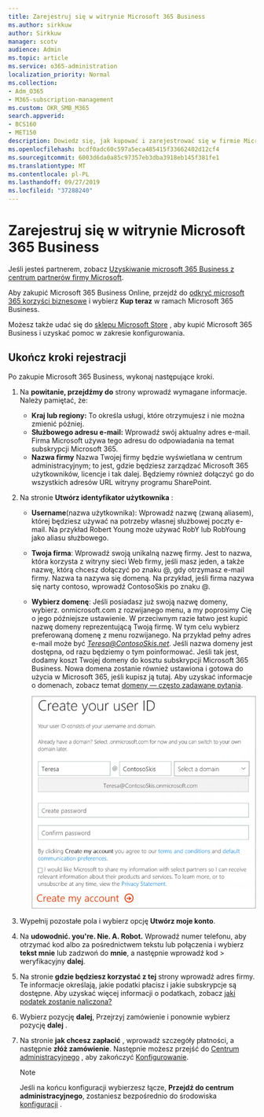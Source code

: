 ```yaml
---
title: Zarejestruj się w witrynie Microsoft 365 Business
ms.author: sirkkuw
author: Sirkkuw
manager: scotv
audience: Admin
ms.topic: article
ms.service: o365-administration
localization_priority: Normal
ms.collection:
- Adm_O365
- M365-subscription-management
ms.custom: OKR_SMB_M365
search.appverid:
- BCS160
- MET150
description: Dowiedz się, jak kupować i zarejestrować się w firmie Microsoft 365 Business.
ms.openlocfilehash: bcdf0adc60c597a5eca485415f33662402d12cf4
ms.sourcegitcommit: 6003d6da0a85c97357eb3dba3918eb145f381fe1
ms.translationtype: MT
ms.contentlocale: pl-PL
ms.lasthandoff: 09/27/2019
ms.locfileid: "37288240"
---
```

# <a name="sign-up-for-microsoft-365-business"></a>Zarejestruj się w witrynie Microsoft 365 Business

Jeśli jesteś partnerem, zobacz [Uzyskiwanie microsoft 365 Business z centrum partnerów firmy Microsoft](get-microsoft-365-business.md#get-microsoft-365-business-from-microsoft-partner-center).

Aby zakupić Microsoft 365 Business Online, przejdź do [odkryć microsoft 365 korzyści biznesowe](https://www.microsoft.com/microsoft-365/business#pmg-cmp-desktop) i wybierz **Kup teraz** w ramach Microsoft 365 Business.

Możesz także udać się do [sklepu Microsoft Store](https://www.microsoft.com/en-us/store/locations/find-a-store?icid=en-us_UF_FAS) , aby kupić Microsoft 365 Business i uzyskać pomoc w zakresie konfigurowania.

## <a name="complete-the-sign-up-steps"></a>Ukończ kroki rejestracji

Po zakupie Microsoft 365 Business, wykonaj następujące kroki.

1. Na **powitanie, przejdźmy do** strony wprowadź wymagane informacje. Należy pamiętać, że:
 
    -  **Kraj lub regiony:** To określa usługi, które otrzymujesz i nie można zmienić później.
    - **Służbowego adresu e-mail:** Wprowadź swój aktualny adres e-mail. Firma Microsoft używa tego adresu do odpowiadania na temat subskrypcji Microsoft 365.
    - **Nazwa firmy** Nazwa Twojej firmy będzie wyświetlana w centrum administracyjnym; to jest, gdzie będziesz zarządzać Microsoft 365 użytkowników, licencje i tak dalej. Będziemy również dołączyć go do wszystkich adresów URL witryny programu SharePoint.

2. Na stronie **Utwórz identyfikator użytkownika** :

    - **Username**(nazwa użytkownika): Wprowadź nazwę (zwaną aliasem), której będziesz używać na potrzeby własnej służbowej poczty e-mail. Na przykład Robert Young może używać RobY lub RobYoung jako aliasu służbowego.
    - **Twoja firma**: Wprowadź swoją unikalną nazwę firmy. Jest to nazwa, która korzysta z witryny sieci Web firmy, jeśli masz jeden, a także nazwę, którą chcesz dołączyć po znaku @, gdy otrzymasz e-mail firmy. Nazwa ta nazywa się domeną. Na przykład, jeśli firma nazywa się narty contoso, wprowadź ContosoSkis po znaku @.
    - **Wybierz domenę**: Jeśli posiadasz już swoją nazwę domeny, wybierz. onmicrosoft.com z rozwijanego menu, a my poprosimy Cię o jego późniejsze ustawienie. W przeciwnym razie łatwo jest kupić nazwę domeny reprezentującą Twoją firmę. W tym celu wybierz preferowaną domenę z menu rozwijanego. Na przykład pełny adres e-mail może być *Teresa@ContosoSkis.net*. Jeśli nazwa domeny jest dostępna, od razu będziemy o tym poinformować. Jeśli tak jest, dodamy koszt Twojej domeny do kosztu subskrypcji Microsoft 365 Business. Nowa domena zostanie również ustawiona i gotowa do użycia w Microsoft 365, jeśli kupisz ją tutaj. Aby uzyskać informacje o domenach, zobacz temat [domeny — często zadawane pytania](https://docs.microsoft.com/office365/admin/setup/domains-faq).
    
        ![Zrzut ekranu Utwórz stronę z identyfikatorem użytkownika.](media/signinuserid.png)

3. Wypełnij pozostałe pola i wybierz opcję **Utwórz moje konto**.
4. Na **udowodnić. you're. Nie. A. Robot.** Wprowadź numer telefonu, aby otrzymać kod albo za pośrednictwem tekstu lub połączenia i wybierz **tekst mnie** lub zadzwoń do **mnie**, a następnie wprowadź kod \> weryfikacyjny **dalej**.
5. Na stronie **gdzie będziesz korzystać z tej** strony wprowadź adres firmy. Te informacje określają, jakie podatki płacisz i jakie subskrypcje są dostępne. Aby uzyskać więcej informacji o podatkach, zobacz [jaki podatek zostanie naliczona?](https://docs.microsoft.com/office365/admin/subscriptions-and-billing/what-tax-will-i-be-charged?view=o365-worldwide) 
1. Wybierz pozycję **dalej**, Przejrzyj zamówienie i ponownie wybierz pozycję **dalej** .
1. Na stronie **jak chcesz zapłacić** , wprowadź szczegóły płatności, a następnie **złóż zamówienie**.
    Następnie możesz przejść do [Centrum administracyjnego](https://docs.microsoft.com/en-us/office365/admin/subscriptions-and-billing/what-tax-will-i-be-charged?view=o365-worldwide) , aby zakończyć [Konfigurowanie](set-up.md).

    > [!NOTE]
    > Jeśli na końcu konfiguracji wybierzesz łącze, **Przejdź do centrum administracyjnego**, zostaniesz bezpośrednio do środowiska [konfiguracji](set-up.md) .